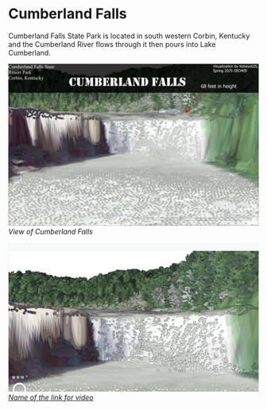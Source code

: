 # Cumberland Falls

Cumberland Falls State Park is located in south western Corbin, Kentucky and the Cumberland River flows through it then pours into Lake Cumberland. 

![View of Cumberland Falls](view-of-cf.jpg)  
_View of Cumberland Falls_

![Screenshot of animation](animation.jpg)  
_[Name of the link for video]()_
